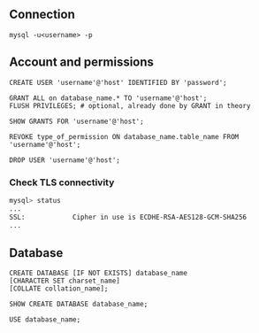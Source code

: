 
## Connection
```
mysql -u<username> -p
```


## Account and permissions
```
CREATE USER 'username'@'host' IDENTIFIED BY 'password';

GRANT ALL on database_name.* TO 'username'@'host';
FLUSH PRIVILEGES; # optional, already done by GRANT in theory

SHOW GRANTS FOR 'username'@'host';

REVOKE type_of_permission ON database_name.table_name FROM 'username'@'host';

DROP USER 'username'@'host';
```

### Check TLS connectivity

```sh
mysql> status
...
SSL:			Cipher in use is ECDHE-RSA-AES128-GCM-SHA256
...
```

## Database
```
CREATE DATABASE [IF NOT EXISTS] database_name
[CHARACTER SET charset_name]
[COLLATE collation_name];

SHOW CREATE DATABASE database_name;

USE database_name;
```
